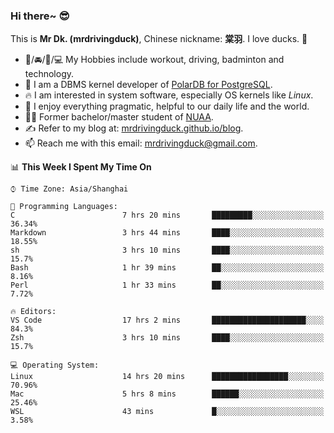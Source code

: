 ### Hi there~ 😎

This is **Mr Dk. (mrdrivingduck)**, Chinese nickname: **棠羽**. I love ducks. 🦆

- 💪/🚘/🏸/💻 My Hobbies include workout, driving, badminton and technology.
- 🍊 I am a DBMS kernel developer of [PolarDB for PostgreSQL](https://github.com/ApsaraDB/PolarDB-for-PostgreSQL).
- 🔥 I am interested in system software, especially OS kernels like *Linux*.
- 🔧 I enjoy everything pragmatic, helpful to our daily life and the world.
- 👨‍🎓 Former bachelor/master student of [NUAA](https://en.wikipedia.org/wiki/Nanjing_University_of_Aeronautics_and_Astronautics).
- ✍ Refer to my blog at: [mrdrivingduck.github.io/blog](https://www.mrdrivingduck.cn/blog/#/).
- 📫 Reach me with this email: [mrdrivingduck@gmail.com](mailto:mrdrivingduck@gmail.com).

<!--START_SECTION:waka-->
📊 **This Week I Spent My Time On** 

```text
⌚︎ Time Zone: Asia/Shanghai

💬 Programming Languages: 
C                        7 hrs 20 mins       █████████░░░░░░░░░░░░░░░░   36.34% 
Markdown                 3 hrs 44 mins       ████░░░░░░░░░░░░░░░░░░░░░   18.55% 
sh                       3 hrs 10 mins       ████░░░░░░░░░░░░░░░░░░░░░   15.7% 
Bash                     1 hr 39 mins        ██░░░░░░░░░░░░░░░░░░░░░░░   8.16% 
Perl                     1 hr 33 mins        ██░░░░░░░░░░░░░░░░░░░░░░░   7.72%

🔥 Editors: 
VS Code                  17 hrs 2 mins       █████████████████████░░░░   84.3% 
Zsh                      3 hrs 10 mins       ████░░░░░░░░░░░░░░░░░░░░░   15.7%

💻 Operating System: 
Linux                    14 hrs 20 mins      █████████████████░░░░░░░░   70.96% 
Mac                      5 hrs 8 mins        ██████░░░░░░░░░░░░░░░░░░░   25.46% 
WSL                      43 mins             █░░░░░░░░░░░░░░░░░░░░░░░░   3.58%

```


<!--END_SECTION:waka-->

<!-- ![Mr Dk.'s GitHub Stats](https://github-readme-stats.vercel.app/api?username=mrdrivingduck&count_private&show_icons=true&theme=buefy) -->

<!-- ![Most Used Languages](https://github-readme-stats.vercel.app/api/top-langs/?username=mrdrivingduck&exclude_repo=mips32-CPU,snort-tcp-socket&theme=buefy&layout=compact&langs_count=10) -->


<!--
**mrdrivingduck/mrdrivingduck** is a ✨ _special_ ✨ repository because its `README.md` (this file) appears on your GitHub profile.

Here are some ideas to get you started:

- 🔭 I’m currently working on ...
- 🌱 I’m currently learning ...
- 👯 I’m looking to collaborate on ...
- 🤔 I’m looking for help with ...
- 💬 Ask me about ...
- 📫 How to reach me: ...
- 😄 Pronouns: ...
- ⚡ Fun fact: ...
-->
